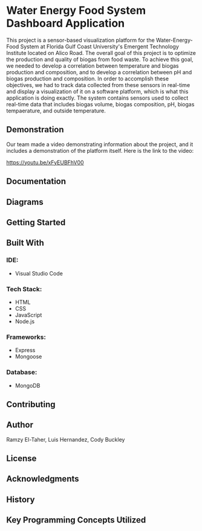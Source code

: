 # Water Energy Food System Dashboard Application

This project is a sensor-based visualization platform for the Water-Energy-Food System at Florida Gulf Coast University's Emergent Technology Institute located on Alico Road. The overall goal of this project is to optimize the production and quality of biogas from food waste. To achieve this goal, we needed to develop a correlation between temperature and biogas production and composition, and to develop a correlation between pH and biogas production and composition. In order to accomplish these objectives, we had to track data collected from these sensors in real-time and display a visualization of it on a software platform, which is what this application is doing exactly. The system contains sensors used to collect real-time data that includes biogas volume, biogas composition, pH, biogas tempaerature, and outside temperature.

## Demonstration

Our team made a video demonstrating information about the project, and it includes a demonstration of the platform itself. Here is the link to the video:

https://youtu.be/xFyEUBFhV00

## Documentation


## Diagrams


## Getting Started


## Built With

### IDE: 
* Visual Studio Code

### Tech Stack:
* HTML
* CSS
* JavaScript
* Node.js

### Frameworks:
* Express
* Mongoose

### Database:
* MongoDB

## Contributing


## Author

Ramzy El-Taher, Luis Hernandez, Cody Buckley

## License


## Acknowledgments


## History


## Key Programming Concepts Utilized
